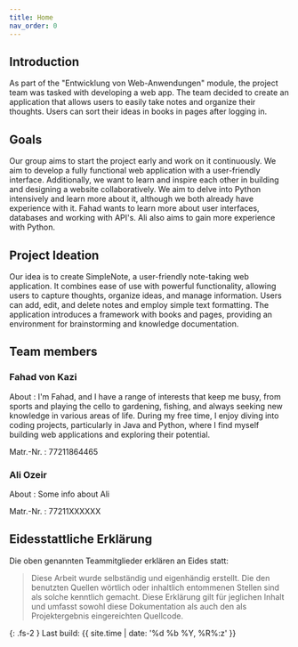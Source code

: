 ```yaml
---
title: Home
nav_order: 0
---
```


## Introduction
As part of the "Entwicklung von Web-Anwendungen" module, the project team was tasked with developing a web app. The team decided to create an application that allows users to easily take notes and organize their thoughts. Users can sort their ideas in books in pages after logging in. 

## Goals
Our group aims to start the project early and work on it continuously. We aim to develop a fully functional web application with a user-friendly interface. Additionally, we want to learn and inspire each other in building and designing a website collaboratively. We aim to delve into Python intensively and learn more about it, although we both already have experience with it. Fahad wants to learn more about user interfaces, databases and working with API's. Ali also aims to gain more experience with Python.

## Project Ideation
Our idea is to create SimpleNote, a user-friendly note-taking web application. It combines ease of use with powerful functionality, allowing users to capture thoughts, organize ideas, and manage information. Users can add, edit, and delete notes and employ simple text formatting. The application introduces a framework with books and pages, providing an environment for brainstorming and knowledge documentation.

## Team members

### Fahad von Kazi

About
: I'm Fahad, and I have a range of interests that keep me busy, from sports and playing the cello to gardening, fishing, and always seeking new knowledge in various areas of life. During my free time, I enjoy diving into coding projects, particularly in Java and Python, where I find myself building web applications and exploring their potential.

Matr.-Nr.
: 77211864465

### Ali Ozeir

About
: Some info about Ali

Matr.-Nr.
: 77211XXXXXX

## Eidesstattliche Erklärung

Die oben genannten Teammitglieder erklären an Eides statt:

> Diese Arbeit wurde selbständig und eigenhändig erstellt. Die den benutzten Quellen wörtlich oder inhaltlich entommenen Stellen sind als solche kenntlich gemacht. Diese Erklärung gilt für jeglichen Inhalt und umfasst sowohl diese Dokumentation als auch den als Projektergebnis eingereichten Quellcode.

{: .fs-2 }
Last build: {{ site.time | date: '%d %b %Y, %R%:z' }}